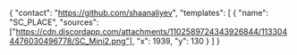 {
"contact": "https://github.com/shaanaliyev",
"templates": [
{
"name": "SC_PLACE",
"sources": ["https://cdn.discordapp.com/attachments/1102589724343926844/1133044476030496778/SC_Mini2.png"],
"x": 1939,
"y": 130
}
]
}
